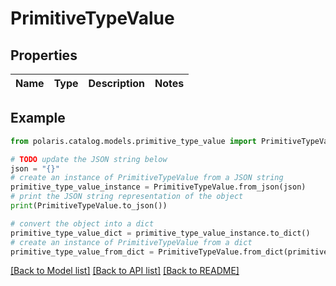 # PrimitiveTypeValue


## Properties

Name | Type | Description | Notes
------------ | ------------- | ------------- | -------------

## Example

```python
from polaris.catalog.models.primitive_type_value import PrimitiveTypeValue

# TODO update the JSON string below
json = "{}"
# create an instance of PrimitiveTypeValue from a JSON string
primitive_type_value_instance = PrimitiveTypeValue.from_json(json)
# print the JSON string representation of the object
print(PrimitiveTypeValue.to_json())

# convert the object into a dict
primitive_type_value_dict = primitive_type_value_instance.to_dict()
# create an instance of PrimitiveTypeValue from a dict
primitive_type_value_from_dict = PrimitiveTypeValue.from_dict(primitive_type_value_dict)
```
[[Back to Model list]](../README.md#documentation-for-models) [[Back to API list]](../README.md#documentation-for-api-endpoints) [[Back to README]](../README.md)



